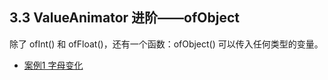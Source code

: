 ## 3.3 ValueAnimator 进阶——ofObject

除了 ofInt() 和 ofFloat()，还有一个函数：ofObject() 可以传入任何类型的变量。

- [案例1 字母变化](../../../src/main/java/cn/kk/elementary/anim/property/value/evaluator/EvaluatorActivity.kt)